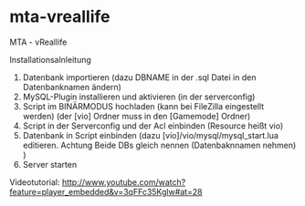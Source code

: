 # mta-vreallife
MTA - vReallife

Installationsalnleitung
1. Datenbank importieren (dazu DBNAME in der .sql Datei in den Datenbanknamen ändern)
2. MySQL-Plugin installieren und aktivieren (in der serverconfig)
3. Script im BINÄRMODUS hochladen (kann bei FileZilla eingestellt werden) (der [vio] Ordner muss in 
den [Gamemode] Ordner)
4. Script in der Serverconfig und der Acl einbinden (Resource heißt vio)
5. Datenbank in Script einbinden (dazu [vio]/vio/mysql/mysql_start.lua editieren. Achtung Beide DBs 
gleich nennen (Datenbaknnamen nehmen) )
6. Server starten

Videotutorial: http://www.youtube.com/watch?feature=player_embedded&v=3qFFc35Kglw#at=28
